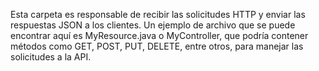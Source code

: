 Esta carpeta es responsable de recibir las solicitudes HTTP y enviar las respuestas JSON a los clientes. Un ejemplo de archivo que se puede encontrar aquí es MyResource.java o MyController, que podría contener métodos como GET, POST, PUT, DELETE, entre otros, para manejar las solicitudes a la API.
